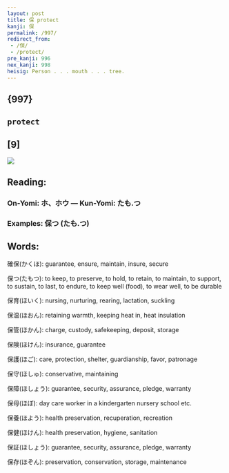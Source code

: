 ```yaml
---
layout: post
title: 保 protect
kanji: 保
permalink: /997/
redirect_from:
 - /保/
 - /protect/
pre_kanji: 996
nex_kanji: 998
heisig: Person . . . mouth . . . tree.
---
```


## {997}

## `protect`

## [9]

<div class="stroke"><img src="E4BF9D.png" /></div>

## Reading:

### On-Yomi: ホ、ホウ &mdash; Kun-Yomi: たも.つ

### Examples: 保つ (たも.つ)

## Words:

確保(かくほ): guarantee, ensure, maintain, insure, secure

保つ(たもつ): to keep, to preserve, to hold, to retain, to maintain, to support, to sustain, to last, to endure, to keep well (food), to wear well, to be durable

保育(ほいく): nursing, nurturing, rearing, lactation, suckling

保温(ほおん): retaining warmth, keeping heat in, heat insulation

保管(ほかん): charge, custody, safekeeping, deposit, storage

保険(ほけん): insurance, guarantee

保護(ほご): care, protection, shelter, guardianship, favor, patronage

保守(ほしゅ): conservative, maintaining

保障(ほしょう): guarantee, security, assurance, pledge, warranty

保母(ほぼ): day care worker in a kindergarten nursery school etc.

保養(ほよう): health preservation, recuperation, recreation

保健(ほけん): health preservation, hygiene, sanitation

保証(ほしょう): guarantee, security, assurance, pledge, warranty

保存(ほぞん): preservation, conservation, storage, maintenance
